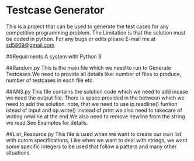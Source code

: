 # Testcase Generator
This is a project that can be used to generate the test cases for any competitive programming problem.
The Limitation is that the solution must be coded in python.
For any bugs or edits please E-mail me at sd5869@gmail.com

##Requirments
A system with Python 3

##Random.py
This is the main file which we need to run to Generate Testcases.We need to provide all details like: number of files to produce, number of testcases in each file etc.

##ANS.py
This file contains the solution code which we need to add incase we need the output file. There is space provided in the between which we need to add the solution. note, that we need to use ip.readline() funtion istead of input and op.write() instead of print we also need to takecare of writing newline at the end.We also need to remove newline from the string we read.See Examples for details.

##List_Resource.py
This file is used when we want to create our own list with cutom specifications, Like when we want to deal with strings, we want some specific integers to be used that follow a pattern and many other situations.
